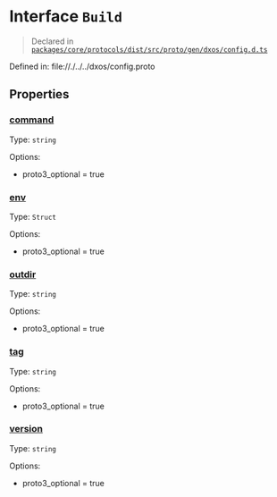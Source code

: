 # Interface `Build`
> Declared in [`packages/core/protocols/dist/src/proto/gen/dxos/config.d.ts`]()

Defined in:
   file://./../../dxos/config.proto
## Properties
### [command]()
Type: <code>string</code>

Options:
  - proto3_optional = true
### [env]()
Type: <code>Struct</code>

Options:
  - proto3_optional = true
### [outdir]()
Type: <code>string</code>

Options:
  - proto3_optional = true
### [tag]()
Type: <code>string</code>

Options:
  - proto3_optional = true
### [version]()
Type: <code>string</code>

Options:
  - proto3_optional = true